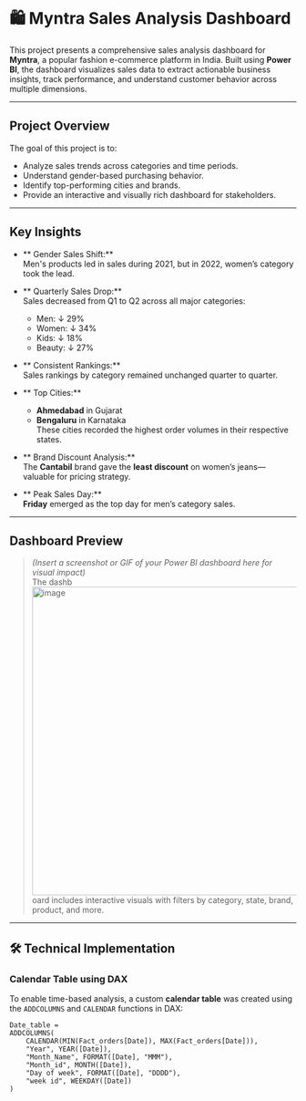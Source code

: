 # 🛍️ Myntra Sales Analysis Dashboard

This project presents a comprehensive sales analysis dashboard for **Myntra**, a popular fashion e-commerce platform in India. Built using **Power BI**, the dashboard visualizes sales data to extract actionable business insights, track performance, and understand customer behavior across multiple dimensions.

---

##  Project Overview

The goal of this project is to:

- Analyze sales trends across categories and time periods.
- Understand gender-based purchasing behavior.
- Identify top-performing cities and brands.
- Provide an interactive and visually rich dashboard for stakeholders.

---

##  Key Insights

- ** Gender Sales Shift:**  
  Men's products led in sales during 2021, but in 2022, women’s category took the lead.

- ** Quarterly Sales Drop:**  
  Sales decreased from Q1 to Q2 across all major categories:  
  - Men: ↓ 29%  
  - Women: ↓ 34%  
  - Kids: ↓ 18%  
  - Beauty: ↓ 27%

- ** Consistent Rankings:**  
  Sales rankings by category remained unchanged quarter to quarter.

- ** Top Cities:**  
  - **Ahmedabad** in Gujarat  
  - **Bengaluru** in Karnataka  
  These cities recorded the highest order volumes in their respective states.

- ** Brand Discount Analysis:**  
  The **Cantabil** brand gave the **least discount** on women’s jeans—valuable for pricing strategy.

- ** Peak Sales Day:**  
  **Friday** emerged as the top day for men’s category sales.

---

##  Dashboard Preview

> *(Insert a screenshot or GIF of your Power BI dashboard here for visual impact)*  
The dashb<img width="967" height="541" alt="image" src="https://github.com/user-attachments/assets/84d5a316-522e-42ea-9bed-cb15289cb421" />
oard includes interactive visuals with filters by category, state, brand, product, and more.

---

## 🛠 Technical Implementation

###  Calendar Table using DAX

To enable time-based analysis, a custom **calendar table** was created using the `ADDCOLUMNS` and `CALENDAR` functions in DAX:

```dax
Date_table = 
ADDCOLUMNS(
    CALENDAR(MIN(Fact_orders[Date]), MAX(Fact_orders[Date])),
    "Year", YEAR([Date]),
    "Month_Name", FORMAT([Date], "MMM"),
    "Month_id", MONTH([Date]),
    "Day of week", FORMAT([Date], "DDDD"),
    "week id", WEEKDAY([Date])
)

